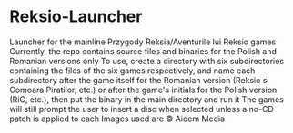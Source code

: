 # Reksio-Launcher
 Launcher for the mainline Przygody Reksia/Aventurile lui Reksio games  
 Currently, the repo contains source files and binaries for the Polish and Romanian versions only
 To use, create a directory with six subdirectories containing the files of the six games respectively, and name each subdirectory after the game itself for the Romanian version (Reksio si Comoara Piratilor, etc.) or after the game's initials for the Polish version (RiC, etc.), then put the binary in the main directory and run it
 The games will still prompt the user to insert a disc when selected unless a no-CD patch is applied to each
 Images used are © Aidem Media
